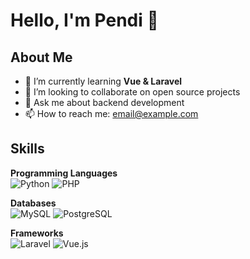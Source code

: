 # Hello, I'm Pendi 👋

## About Me
- 🌱 I’m currently learning **Vue & Laravel**
- 👯 I’m looking to collaborate on open source projects
- 💬 Ask me about backend development
- 📫 How to reach me: email@example.com

## Skills
**Programming Languages**  
![Python](https://img.shields.io/badge/Python-3776AB?logo=python&logoColor=white) 
![PHP](https://img.shields.io/badge/PHP-777BB4?logo=php&logoColor=white)

**Databases**  
![MySQL](https://img.shields.io/badge/MySQL-005C84?logo=mysql&logoColor=white) 
![PostgreSQL](https://img.shields.io/badge/PostgreSQL-316192?logo=postgresql&logoColor=white)

**Frameworks**  
![Laravel](https://img.shields.io/badge/Laravel-FF2D20?logo=laravel&logoColor=white) 
![Vue.js](https://img.shields.io/badge/Vue.js-35495E?logo=vue.js&logoColor=4FC08D)
